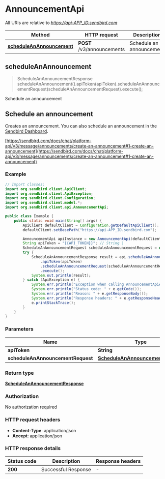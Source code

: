 # AnnouncementApi

All URIs are relative to *https://api-APP_ID.sendbird.com*

| Method | HTTP request | Description |
|------------- | ------------- | -------------|
| [**scheduleAnAnnouncement**](AnnouncementApi.md#scheduleAnAnnouncement) | **POST** /v3/announcements | Schedule an announcement |



## scheduleAnAnnouncement

> ScheduleAnAnnouncementResponse scheduleAnAnnouncement().apiToken(apiToken).scheduleAnAnnouncementRequest(scheduleAnAnnouncementRequest).execute();

Schedule an announcement

## Schedule an announcement

Creates an announcement. You can also schedule an announcement in the [Sendbird Dashboard](https://dashboard.sendbird.com).

[https://sendbird.com/docs/chat/platform-api/v3/message/announcements/create-an-announcement#1-create-an-announcement](https://sendbird.com/docs/chat/platform-api/v3/message/announcements/create-an-announcement#1-create-an-announcement)

### Example

```java
// Import classes:
import org.sendbird.client.ApiClient;
import org.sendbird.client.ApiException;
import org.sendbird.client.Configuration;
import org.sendbird.client.model.*;
import org.sendbird.client.api.AnnouncementApi;

public class Example {
    public static void main(String[] args) {
        ApiClient defaultClient = Configuration.getDefaultApiClient();
        defaultClient.setBasePath("https://api-APP_ID.sendbird.com");

        AnnouncementApi apiInstance = new AnnouncementApi(defaultClient);
        String apiToken = "{{API_TOKEN}}"; // String | 
        ScheduleAnAnnouncementRequest scheduleAnAnnouncementRequest = new ScheduleAnAnnouncementRequest(); // ScheduleAnAnnouncementRequest | 
        try {
            ScheduleAnAnnouncementResponse result = api.scheduleAnAnnouncement()
                .apiToken(apiToken)
                .scheduleAnAnnouncementRequest(scheduleAnAnnouncementRequest)
                .execute();
            System.out.println(result);
        } catch (ApiException e) {
            System.err.println("Exception when calling AnnouncementApi#scheduleAnAnnouncement");
            System.err.println("Status code: " + e.getCode());
            System.err.println("Reason: " + e.getResponseBody());
            System.err.println("Response headers: " + e.getResponseHeaders());
            e.printStackTrace();
        }
    }
}
```

### Parameters


| Name | Type | Description  | Notes |
|------------- | ------------- | ------------- | -------------|
| **apiToken** | **String**|  | [optional] |
| **scheduleAnAnnouncementRequest** | [**ScheduleAnAnnouncementRequest**](ScheduleAnAnnouncementRequest.md)|  | [optional] |

### Return type

[**ScheduleAnAnnouncementResponse**](ScheduleAnAnnouncementResponse.md)

### Authorization

No authorization required

### HTTP request headers

- **Content-Type**: application/json
- **Accept**: application/json

### HTTP response details
| Status code | Description | Response headers |
|-------------|-------------|------------------|
| **200** | Successful Response |  -  |

